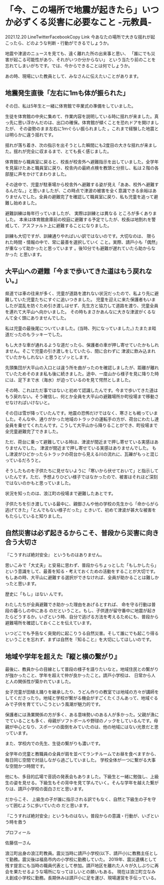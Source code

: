# 「今、この場所で地震が起きたら」いつか必ずくる災害に必要なこと -元教員-

2021.12.20
LineTwitterFacebookCopy Link
今あなたの場所で大きな揺れが起こったら、どのような判断・行動ができるでしょうか。

地震や津波のニュースを見ても、遠く離れた所の出来事と思い、 「誰にでも災害が起こる可能性があり、それがいつか分からない」 という当たり前のことを忘れてしまいがちです。では、今からできることは何でしょうか。

あの時、現場にいた教員として、みなさんに伝えたいことがあります。

## 地震発生直後「左右に1mも体が振られた」

その日、私は5年生と一緒に体育館で卒業式の準備をしていました。

生徒を体育館の中央に集めて、作業内容を説明している時に揺れが来ました。真っ先に思い浮かんだのは、出口の確保。体育館が傾くことを恐れドアを開けましたが、 その姿勢のまま左右に1ｍぐらい振られました 。これまで経験した地震とは明らかに違う揺れです。

揺れが落ち着き、次の指示を出そうとした瞬間にも2度目の大きな揺れが来ました。揺れが完全に収まるまで、とても長く感じました。

体育館から職員室に戻ると、校長が校舎外へ避難指示を出していました。全学年を見届けたあと職員室に戻り、校舎内の最終点検を教頭と分担し、私は２階の各部屋に声をかけてまわりました。

その途中で、児童が駐車場から校舎外へ避難する姿が見え「ああ、校外へ避難するんだな。」と思いましたが、この時点で津波の被害を全く意識できる余裕はありませんでした。全員の避難完了を確認して職員室に戻り、私も児童を追って避難し始めました。

避難訓練は毎年行っていましたが、 実際は訓練とは異なる ところが多くありました。
本来は体育館倉庫前の校庭に避難する予定でしたが、校長は地割れを警戒して、アスファルト上に避難することになりました。

訓練も大切ですが、訓練通りやればいい訳ではないのです。大切なのは、 限られた時間・情報の中で、常に最善を選択していく こと。実際、請戸小も「偶然」が重なって助かったと思っています 。後10分でも避難が遅れていたら助からなかった と思います。

## 大平山への避難「今まで歩いてきた道はもう戻れない。」

県道では車の往来が多く、児童が道路を渡れない状況だったので、私より先に避難していた児童たちにすぐに追いつきました。
児童を迎えに来た保護者もいましたが混乱を防ぐため引き渡しはせず、先生方と協力して道路を渡り、児童全員を連れて大平山へ向かいました。 その時もまさかあんなに大きな津波がくるなんて全く頭にありませんでした。

私は児童の最後尾についていました。(当時、列になっていました。) たまたま畦道だったのもラッキーでした。

もし大きな車が通れるような道だったら、保護者の車が押し寄せていたかもしれません。そこで児童の引き渡しをしていたら、間に合わずに 津波に飲み込まれていたかもしれない と思うとゾッとします。

先頭集団が大平山の入口とは違う所を曲がったのを確認しましたが、距離が離れていたためそのまま私も後に続きました。途中、一度山から様子を見に降りた時には、足下まで水（海水）が迫っているのを見て愕然としました。

その時、これはただ事ではないと初めて認識したんです。今まで歩いてきた道はもう戻れない。そう確信し、何とか全員を大平山の避難場所か町役場まで移動させなければいけないと。

その日は雪が降っていたんです。地震の恐怖だけではなく、寒さとも戦っていました。そんな中、通りがかった地域のトラックの運転手の方が、荷台にわたし達全員を乗せてくれたんです。こうして大平山から降りることができ、町役場まで全児童避難完了できました。

ただ、荷台に乗って避難している時は、津波が間近まで押し寄せている実感はありませんでした。 津波が間近まで押し寄せている実感はありませんでした。 もし津波がひどかったらトラックの荷台から見える川の流れに、瓦礫がもっと混じっているだろうと。

そうしたものを子供たちに見せないように「寒いから伏せておいて」と指示していたんです。ただ、予想よりひどい様子ではなかったので、被害はそれほど深刻ではないのかもと思っていました。

状況を知ったのは、浪江町の役場まで避難したあとです。

子供たちを引き渡している最中に、親御さんや他の学校の先生から「命からがら逃げてきた」「とんでもない様子だった」ときいて、初めて津波が甚大な被害をもたらしていると知りました。

## 自然災害は必ず起きるからこそ、普段から災害に向き合う大切さ

 『こうすれば絶対安全』 というものはありません。

思いこみで「大丈夫」と安易に思わず、普段からちょっとした「もしかしたら」という意識をして、最善を知る・考えておくための活動をすることが大切です。もしあの時、大平山に避難する選択ができなければ、全員が助かることは難しかったと思います。

 歴史に「もし」はない んです。

わたしたちが全員避難でき助かった理由をあげるとすれば、 命を守る行動は普段の暮らしの中にある のだということ。もし、子供達が留守番中に地震が起きたらどうするか。いざという時、自分で逃げる方法を考えるためにも、普段から避難場所を確認しておくことを伝えています。

いつどこでも予告なく突発的に起こりうる自然災害。そして誰にでも起こり得るということを忘れず、まずは自然を『知ること』を大切にしてほしいのです。

## 地域や学年を超えた『縦と横の繋がり』

最後に、教員からの目線として普段の様子を語りたいなと。地域住民との繋がりが強かったこと、学年を超えて仲が良かったこと。請戸小学校は、 日常から人と人の関係性が築かれていました。

女子児童が田植え踊りを継承したり、うどん作りの教室では地域の方々が講師をしてくださったり。地域と学校が繋がる機会がすごくたくさんあって、地域ぐるみで子供を育てていこうという風潮が魅力的です。

保護者には漁業関係の方が多く、ある意味勢いのある人が多かった。父親が漁にでていることも多く、母親がソフトボールや野球のノックをしているんです。母親が中心となり、スポーツの面倒をみていたのは、他の地域にはない光景だと思っています。

また、学校内での先生、生徒の繋がりも濃いです。

全学年の児童と教職員の全員が肩を並べてランチルームでお昼を食べますから、 毎日同じ空間で対話しながら過ごしていました。 学校全体が一つに繋がる大事な空間かつ時間です。

他にも、多目的広場で音読の発表会もありました。下級生と一緒に勉強し、上級生の姿を見せる。下級生もその背中を見て学んでいく。そんな学年を越えた繋がりは、請戸小学校の面白さだと思います。

だからこそ、 上級生の子が誰に指示される訳でもなく、自然と下級生の子を守って囲むように歩いていたの だと思います。

『こうすれば絶対安全』というものはない。普段からの意識・行動が、いざという時を救う

プロフィール

佐藤信一さん

浪江町出身の浪江町教員。震災当時に請戸小学校(以下、請戸小)に教務主任として勤務。震災後は福島市内の小学校に勤務していた。
2019年、震災遺構として残す提言にも当時の職員代表として参加。請戸地区を離れた人々が久しぶりに再会を果たせるような場所になってほしいとの願いもある。
現在は​​浪江町立なみえ創成小学校に勤務。長期休みは請戸小に足を運び、現場運営を手伝っている。
